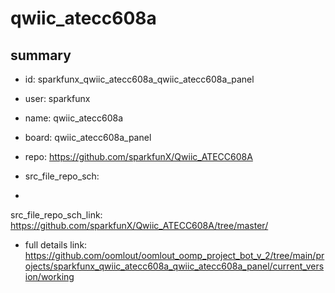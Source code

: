 # qwiic_atecc608a
 
## summary 
* id: sparkfunx_qwiic_atecc608a_qwiic_atecc608a_panel
* user: sparkfunx
* name: qwiic_atecc608a
* board: qwiic_atecc608a_panel
* repo: https://github.com/sparkfunX/Qwiic_ATECC608A



* src_file_repo_sch: 
*
 src_file_repo_sch_link: https://github.com/sparkfunX/Qwiic_ATECC608A/tree/master/
* full details link: https://github.com/oomlout/oomlout_oomp_project_bot_v_2/tree/main/projects/sparkfunx_qwiic_atecc608a_qwiic_atecc608a_panel/current_version/working  






